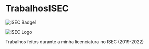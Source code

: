 # TrabalhosISEC
![ISEC Badge1](https://img.shields.io/badge/ISEC-PROG-red)

![ISEC Logo](https://moodle.isec.pt/moodle/pluginfile.php/1/theme_adaptable/logo/1581343866/logo.png)

Trabalhos feitos durante a minha licenciatura no ISEC (2019-2022)
